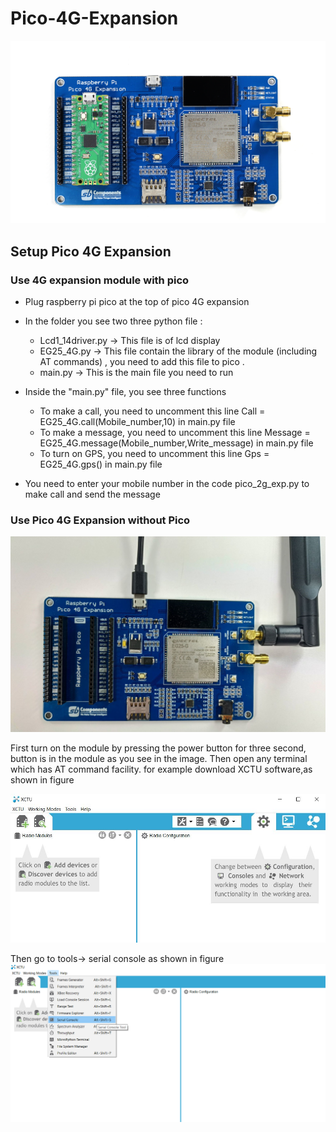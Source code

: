# Pico-4G-Expansion

<img src = "https://github.com/sbcshop/Pico-4G-Expansion/blob/main/image/img.png" />

## Setup Pico 4G Expansion
### Use 4G expansion module with pico 
   * Plug raspberry pi pico at the top of pico 4G expansion
   * In the folder you see two three python file :
     * Lcd1_14driver.py -> This file is of lcd display
     * EG25_4G.py -> This file contain the library of the module (including AT commands) , you need to add this file to pico .
     * main.py -> This is the main file you need to run
     
   * Inside the "main.py" file, you see three functions
     * To make a call, you need to uncomment this line Call = EG25_4G.call(Mobile_number,10) in main.py file
     * To make a message, you need to uncomment this line Message = EG25_4G.message(Mobile_number,Write_message) in main.py file
     * To turn on GPS, you need to uncomment this line Gps = EG25_4G.gps() in main.py file
   * You need to enter your mobile number in the code pico_2g_exp.py to make call and send the message

### Use Pico 4G Expansion without Pico

   <img src = "https://github.com/sbcshop/Pico-4G-Expansion/blob/main/image/img1.jpg" />

   First turn on the module by pressing the power button for three second, button is in the module as you see in the image. Then open any terminal which has AT command facility.
   for example download XCTU software,as shown in figure

   <img src = "https://github.com/sbcshop/Pico-4G-Expansion/blob/main/image/img3.jpg" />

   Then go to tools-> serial console as shown in figure
   <img src = "https://github.com/sbcshop/Pico-4G-Expansion/blob/main/image/img4.png" />

    
    
  
